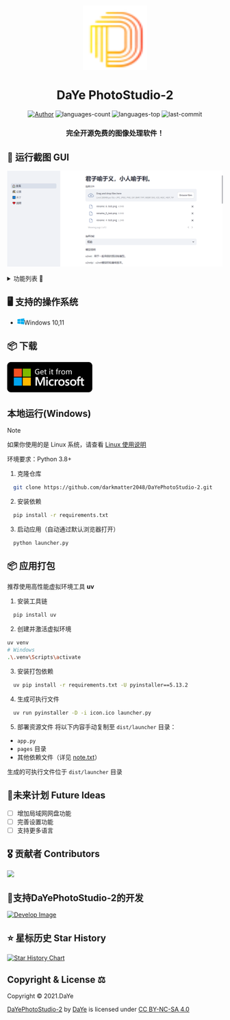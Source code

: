 <div align=center>
<img src="logo.png" width="150" height="150">

<h1>DaYe PhotoStudio-2</h1>

<a href="https://dyblog.online/"><img src="https://img.shields.io/badge/Author-DaYe-orange" alt="Author" /></a>
<img src="https://img.shields.io/github/languages/count/darkmatter2048/DaYePhotoStudio-2" alt="languages-count" />
<img src="https://img.shields.io/github/languages/top/darkmatter2048/DaYePhotoStudio-2?color=yellow" alt="languages-top" />
<img src="https://img.shields.io/github/last-commit/darkmatter2048/DaYePhotoStudio-2" alt="last-commit" />

<h3>完全开源免费的图像处理软件！</h3>
</div>

## 🎨 运行截图 GUI
![show](resource/show.png)

<details>
<summary>
功能列表 🧾
</summary>

- [x] 扣图
- [x] 图片压缩
- [ ] 表格识别
- [ ] 清晰放大
- [x] 位图转矢量
- [x] 修改尺寸
- [ ] 批量重命名
- [x] 格式转换
- [x] 拆分GIF
- [x] 合成GIF
- [ ] 批量打印
- [x] 图片拼接
- [x] 图像旋转
- [x] 圆角裁剪

</details>

## 🖥 支持的操作系统

- <img src="resource/windows.svg" width="16" height="16" />Windows 10,11


## 📦 下载
<a href="https://pan.quark.cn/s/b42aabae0e5f"><img src="resource/2ms.png"></img></a>

## 本地运行(Windows)
> [!NOTE]
>
> 如果你使用的是 Linux 系统，请查看 [Linux 使用说明](Linux.md)

环境要求：Python 3.8+

1. 克隆仓库
```bash
  git clone https://github.com/darkmatter2048/DaYePhotoStudio-2.git
```

2. 安装依赖
```bash
  pip install -r requirements.txt
```

3. 启动应用（自动通过默认浏览器打开）
```bash
  python launcher.py
```

## 📦 应用打包
推荐使用高性能虚拟环境工具 **uv**

1. 安装工具链
```bash
  pip install uv
```

2. 创建并激活虚拟环境
```bash
uv venv
# Windows
.\.venv\Scripts\activate
```

<!--
# macOS/Linux
source .venv/bin/activate
-->

3. 安装打包依赖
```bash
  uv pip install -r requirements.txt -U pyinstaller==5.13.2
```

4. 生成可执行文件
```bash
  uv run pyinstaller -D -i icon.ico launcher.py
```

5. 部署资源文件
将以下内容手动复制至 `dist/launcher` 目录：
- `app.py`
- `pages` 目录
- 其他依赖文件（详见 [note.txt](note.txt)）

生成的可执行文件位于 `dist/launcher` 目录

## 📝未来计划 Future Ideas

- [ ] 增加局域网网盘功能
- [ ] 完善设置功能
- [ ] 支持更多语言

## 🎖 贡献者 Contributors

<a href="https://github.com/darkmatter2048/DaYePhotoStudio-2/graphs/contributors">
  <img src="https://contrib.rocks/image?repo=darkmatter2048/DaYePhotoStudio-2" />
</a>

## 🤝支持DaYePhotoStudio-2的开发

[<img src="https://wc.dyblog.online/images/d.png" alt="Develop Image" style="width: 200px;"/>](https://dyblog.online/donate)

## ⭐ 星标历史 Star History

<a href="https://star-history.com/#darkmatter2048/DaYePhotoStudio-2&Date">
 <picture>
   <source media="(prefers-color-scheme: dark)" srcset="https://api.star-history.com/svg?repos=darkmatter2048/DaYePhotoStudio-2&type=Date&theme=dark" />
   <source media="(prefers-color-scheme: light)" srcset="https://api.star-history.com/svg?repos=darkmatter2048/DaYePhotoStudio-2&type=Date" />
   <img alt="Star History Chart" src="https://api.star-history.com/svg?repos=darkmatter2048/DaYePhotoStudio-2&type=Date" />
 </picture>
</a>

## Copyright & License ⚖

Copyright © 2021.DaYe

<p xmlns:cc="http://creativecommons.org/ns#" xmlns:dct="http://purl.org/dc/terms/"><a property="dct:title" rel="cc:attributionURL" href=#>DaYePhotoStudio-2</a> by <a rel="cc:attributionURL dct:creator" property="cc:attributionName" href="https://www.dyblog.online/">DaYe</a> is licensed under <a href="https://creativecommons.org/licenses/by-nc-sa/4.0/?ref=chooser-v1" target="_blank" rel="license noopener noreferrer" style="display:inline-block;">CC BY-NC-SA 4.0<img style="height:22px!important;margin-left:3px;vertical-align:text-bottom;" src="https://mirrors.creativecommons.org/presskit/icons/cc.svg?ref=chooser-v1" alt=""><img style="height:22px!important;margin-left:3px;vertical-align:text-bottom;" src="https://mirrors.creativecommons.org/presskit/icons/by.svg?ref=chooser-v1" alt=""><img style="height:22px!important;margin-left:3px;vertical-align:text-bottom;" src="https://mirrors.creativecommons.org/presskit/icons/nc.svg?ref=chooser-v1" alt=""><img style="height:22px!important;margin-left:3px;vertical-align:text-bottom;" src="https://mirrors.creativecommons.org/presskit/icons/sa.svg?ref=chooser-v1" alt=""></a></p>
